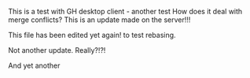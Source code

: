 This is a test with GH desktop client - another test
How does it deal with merge conflicts?
This is an update made on the server!!!

This file has been edited yet again! to test rebasing.

Not another update. Really?!?!

And yet another
